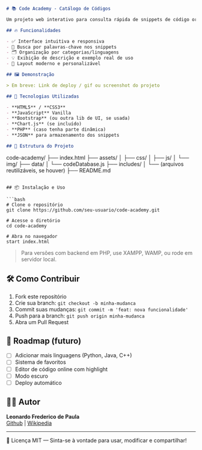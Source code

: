 ```markdown
# 📚 Code Academy - Catálogo de Códigos

Um projeto web interativo para consulta rápida de snippets de código organizados por linguagem de programação. Ideal para estudantes, devs e curiosos que querem aprender ou relembrar rapidamente comandos úteis em **HTML**, **CSS**, **JavaScript**, **PHP** e **Twig**.

## 🔥 Funcionalidades

- ✅ Interface intuitiva e responsiva
- 🔎 Busca por palavras-chave nos snippets
- 🗂️ Organização por categorias/linguagens
- 💡 Exibição de descrição e exemplo real de uso
- 🎨 Layout moderno e personalizável

## 🖼️ Demonstração

> Em breve: Link de deploy / gif ou screenshot do projeto

## 🚀 Tecnologias Utilizadas

- **HTML5** / **CSS3**
- **JavaScript** Vanilla
- **Bootstrap** (ou outra lib de UI, se usada)
- **Chart.js** (se incluído)
- **PHP** (caso tenha parte dinâmica)
- **JSON** para armazenamento dos snippets

## 📂 Estrutura do Projeto

```
code-academy/
├── index.html
├── assets/
│   ├── css/
│   ├── js/
│   └── img/
├── data/
│   └── codeDatabase.js
├── includes/
│   └── (arquivos reutilizáveis, se houver)
├── README.md
```

## 📦 Instalação e Uso

```bash
# Clone o repositório
git clone https://github.com/seu-usuario/code-academy.git

# Acesse o diretório
cd code-academy

# Abra no navegador
start index.html
```

> Para versões com backend em PHP, use XAMPP, WAMP, ou rode em servidor local.

## 🛠️ Como Contribuir

1. Fork este repositório
2. Crie sua branch: `git checkout -b minha-mudanca`
3. Commit suas mudanças: `git commit -m 'feat: nova funcionalidade'`
4. Push para a branch: `git push origin minha-mudanca`
5. Abra um Pull Request

## 📌 Roadmap (futuro)

- [ ] Adicionar mais linguagens (Python, Java, C++)
- [ ] Sistema de favoritos
- [ ] Editor de código online com highlight
- [ ] Modo escuro
- [ ] Deploy automático

## 👨‍💻 Autor

**Leonardo Frederico de Paula**  
[Github](https://github.com/alemaodacapa) | [Wikipedia](https://alemaodacapa.com.br)

---

📃 Licença MIT — Sinta-se à vontade para usar, modificar e compartilhar!  
```
